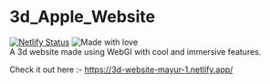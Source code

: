 # 3d_Apple_Website
[![Netlify Status](https://api.netlify.com/api/v1/badges/60d9fbce-1528-43f7-8dff-7ec066f42df1/deploy-status)](https://app.netlify.com/sites/3d-website-mayur-1/deploys)
<img src="https://madewithlove.now.sh/in?heart=true&colorA=%23df96cb&colorB=%23ff00ae&template=plastic" alt="Made with love">
<br>
A 3d website made using WebGI with cool and immersive features. 
<br>

Check it out here :- https://3d-website-mayur-1.netlify.app/
